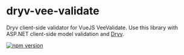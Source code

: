 ﻿# dryv-vee-validate

Dryv client-side validator for VueJS VeeValidate. Use this library with ASP.NET client-side model validation and [Dryv](https://github.com/mhusseini/Dryv).

[![npm version](https://badge.fury.io/js/dryv-vee-validate.svg)](https://badge.fury.io/js/dryv-vee-validate)


